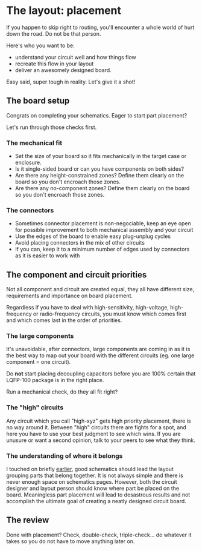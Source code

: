 # The layout: placement

If you happen to skip right to routing, you'll encounter a whole world of hurt down the road. Do not be that person.

Here's who you want to be:
- understand your circuit well and how things flow
- recreate this flow in your layout
- deliver an awesomely designed board.

Easy said, super tough in reality. Let's give it a shot!

## The board setup

Congrats on completing your schematics. Eager to start part placement?

Let's run through those checks first.

### The mechanical fit

* Set the size of your board so it fits mechanically in the target case or enclosure.
* Is it single-sided board or can you have components on both sides?
* Are there any height-constrained zones? Define them clearly on the board so you don't encroach those zones.
* Are there any no-component zones? Define them clearly on the board so you don't encroach those zones.

### The connectors

* Sometimes connector placement is non-negociable, keep an eye open for possible improvement to both mechanical assembly and your circuit
* Use the edges of the board to enable easy plug-unplug cycles
* Avoid placing connectors in the mix of other circuits
* If you can, keep it to a minimum number of edges used by connectors as it is easier to work with

## The component and circuit priorities

Not all component and circuit are created equal, they all have different size, requirements and importance on board placement.

Regardless if you have to deal with high-sensitivity, high-voltage, high-frequency or radio-frequency circuits, you must know which comes first and which comes last in the order of priorities.

### The large components

It's unavoidable, after connectors, large components are coming in as it is the best way to map out your board with the different circuits (eg. one large component = one circuit).

Do **not** start placing decoupling capacitors before you are 100% certain that LQFP-100 package is in the right place.

Run a mechanical check, do they all fit right?

### The "high" circuits

Any circuit which you call "high-xyz" gets high priority placement, there is no way around it.
Between "high" circuits there are fights for a spot, and here you have to use your best judgment to see which wins.
If you are unusure or want a second opinion, talk to your peers to see what they think.

### The understanding of where it belongs

I touched on briefly [earlier](../s_circuit/#purposeful-part-placement), good schematics should lead the layout grouping parts that belong together. It is not always simple and there is never enough space on schematics pages. However, both the circuit designer and layout person should know where part be placed on the board. Meaningless part placement will lead to desastrous results and not accomplish the ultimate goal of creating a neatly designed circuit board.

## The review

Done with placement? Check, double-check, triple-check... do whatever it takes so you do not have to move anything later on.
